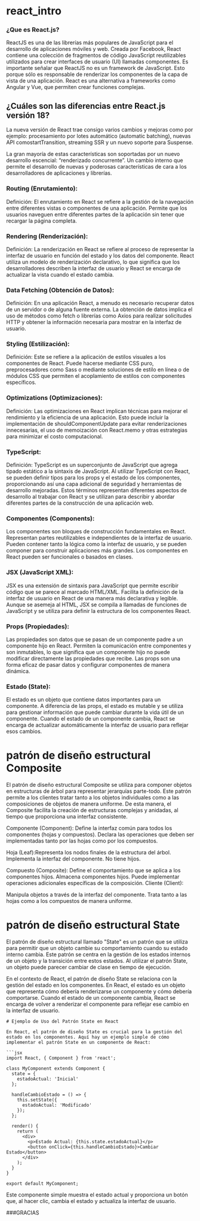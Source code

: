 # react_intro

### ¿Que es React.js?
ReactJS es una de las librerías más populares de JavaScript para el desarrollo de aplicaciones móviles y web. Creada por Facebook, React contiene una colección de fragmentos de código JavaScript reutilizables utilizados para crear interfaces de usuario (UI) llamadas componentes.
Es importante señalar que ReactJS no es un framework de JavaScript. Esto porque sólo es responsable de renderizar los componentes de la capa de vista de una aplicación. React es una alternativa a frameworks como Angular y Vue, que permiten crear funciones complejas.

## ¿Cuáles son las diferencias entre React.js versión 18?
La nueva versión de React trae consigo varios cambios y mejoras como por ejemplo: procesamiento por lotes automático (automatic batching), nuevas API comostartTransition, streaming SSR y un nuevo soporte para Suspense.

La gran mayoría de estas características son soportadas por un nuevo desarrollo escencial: “renderizado concurrente”. Un cambio interno que permite el desarrollo de nuevas y poderosas características de cara a los desarrolladores de aplicaciones y librerías.

### Routing (Enrutamiento):
Definición: El enrutamiento en React se refiere a la gestión de la navegación entre diferentes vistas o componentes de una aplicación. Permite que los usuarios naveguen entre diferentes partes de la aplicación sin tener que recargar la página completa.

### Rendering (Renderización):
Definición: La renderización en React se refiere al proceso de representar la interfaz de usuario en función del estado y los datos del componente. React utiliza un modelo de renderización declarativo, lo que significa que los desarrolladores describen la interfaz de usuario y React se encarga de actualizar la vista cuando el estado cambia.

### Data Fetching (Obtención de Datos):
Definición: En una aplicación React, a menudo es necesario recuperar datos de un servidor o de alguna fuente externa. La obtención de datos implica el uso de métodos como fetch o librerías como Axios para realizar solicitudes HTTP y obtener la información necesaria para mostrar en la interfaz de usuario.

### Styling (Estilización):
Definición: Este se refiere a la aplicación de estilos visuales a los componentes de React. Puede hacerse mediante CSS puro, preprocesadores como Sass o mediante soluciones de estilo en línea o de módulos CSS que permiten el acoplamiento de estilos con componentes específicos.

### Optimizations (Optimizaciones):
Definición: Las optimizaciones en React implican técnicas para mejorar el rendimiento y la eficiencia de una aplicación. Esto puede incluir la implementación de shouldComponentUpdate para evitar renderizaciones innecesarias, el uso de memoización con React.memo y otras estrategias para minimizar el costo computacional.

### TypeScript:
Definición: TypeScript es un superconjunto de JavaScript que agrega tipado estático a la sintaxis de JavaScript. Al utilizar TypeScript con React, se pueden definir tipos para los props y el estado de los componentes, proporcionando así una capa adicional de seguridad y herramientas de desarrollo mejoradas.
Estos términos representan diferentes aspectos de desarrollo al trabajar con React y se utilizan para describir y abordar diferentes partes de la construcción de una aplicación web.

### Componentes (Components):
Los componentes son bloques de construcción fundamentales en React. Representan partes reutilizables e independientes de la interfaz de usuario. Pueden contener tanto la lógica como la interfaz de usuario, y se pueden componer para construir aplicaciones más grandes. Los componentes en React pueden ser funcionales o basados en clases.

### JSX (JavaScript XML):
JSX es una extensión de sintaxis para JavaScript que permite escribir código que se parece al marcado HTML/XML. Facilita la definición de la interfaz de usuario en React de una manera más declarativa y legible. Aunque se asemeja al HTML, JSX se compila a llamadas de funciones de JavaScript y se utiliza para definir la estructura de los componentes React.

### Props (Propiedades):
Las propiedades son datos que se pasan de un componente padre a un componente hijo en React. Permiten la comunicación entre componentes y son inmutables, lo que significa que un componente hijo no puede modificar directamente las propiedades que recibe. Las props son una forma eficaz de pasar datos y configurar componentes de manera dinámica.

### Estado (State):
El estado es un objeto que contiene datos importantes para un componente. A diferencia de las props, el estado es mutable y se utiliza para gestionar información que puede cambiar durante la vida útil de un componente. Cuando el estado de un componente cambia, React se encarga de actualizar automáticamente la interfaz de usuario para reflejar esos cambios.

# patrón de diseño estructural Composite
El patrón de diseño estructural Composite se utiliza para componer objetos en estructuras de árbol para representar jerarquías parte-todo. Este patrón permite a los clientes tratar tanto a los objetos individuales como a las composiciones de objetos de manera uniforme. De esta manera, el Composite facilita la creación de estructuras complejas y anidadas, al tiempo que proporciona una interfaz consistente.

Componente (Component):
Define la interfaz común para todos los componentes (hojas y compuestos).
Declara las operaciones que deben ser implementadas tanto por las hojas como por los compuestos.

Hoja (Leaf):Representa los nodos finales de la estructura del árbol.
Implementa la interfaz del componente.
No tiene hijos.

Compuesto (Composite):
Define el comportamiento que se aplica a los componentes hijos.
Almacena componentes hijos.
Puede implementar operaciones adicionales específicas de la composición.
Cliente (Client):

Manipula objetos a través de la interfaz del componente.
Trata tanto a las hojas como a los compuestos de manera uniforme.

# patrón de diseño estructural State
El patrón de diseño estructural llamado "State" es un patrón que se utiliza para permitir que un objeto cambie su comportamiento cuando su estado interno cambia. Este patrón se centra en la gestión de los estados internos de un objeto y la transición entre estos estados. Al utilizar el patrón State, un objeto puede parecer cambiar de clase en tiempo de ejecución.

En el contexto de React, el patrón de diseño State se relaciona con la gestión del estado en los componentes. En React, el estado es un objeto que representa cómo debería renderizarse un componente y cómo debería comportarse. Cuando el estado de un componente cambia, React se encarga de volver a renderizar el componente para reflejar ese cambio en la interfaz de usuario.
```
# Ejemplo de Uso del Patrón State en React

En React, el patrón de diseño State es crucial para la gestión del estado en los componentes. Aquí hay un ejemplo simple de cómo implementar el patrón State en un componente de React:

```jsx
import React, { Component } from 'react';

class MyComponent extends Component {
  state = {
    estadoActual: 'Inicial'
  };

  handleCambioEstado = () => {
    this.setState({
      estadoActual: 'Modificado'
    });
  };

  render() {
    return (
      <div>
        <p>Estado Actual: {this.state.estadoActual}</p>
        <button onClick={this.handleCambioEstado}>Cambiar Estado</button>
      </div>
    );
  }
}

export default MyComponent;

```
Este componente simple muestra el estado actual y proporciona un botón que, al hacer clic, cambia el estado y actualiza la interfaz de usuario.

###GRACIAS
